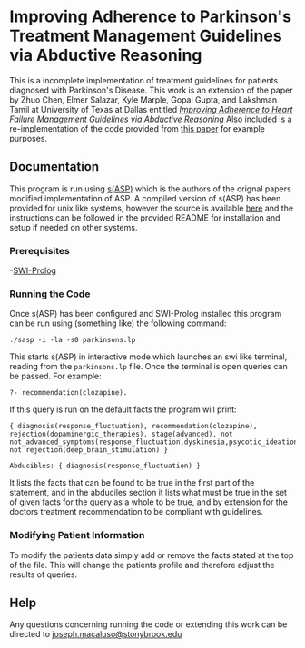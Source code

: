 # Improving Adherence to Parkinson's Treatment Management Guidelines via Abductive Reasoning

This is a incomplete implementation of treatment guidelines for patients diagnosed with Parkinson's Disease. This work is an extension of the paper by Zhuo Chen, Elmer Salazar, Kyle Marple, Gopal Gupta, and Lakshman Tamil at University of Texas at Dallas entitled [*Improving Adherence to Heart Failure Management Guidelines via Abductive Reasoning*](https://arxiv.org/pdf/1707.04957.pdf)
Also included is a re-implementation of the code provided from [this paper](https://arxiv.org/pdf/1707.04957.pdf) for example purposes.

## Documentation

This program is run using [s(ASP)](https://sourceforge.net/projects/sasp-system/) which is the authors of the orignal papers modified implementation of ASP. A compiled version of s(ASP) has been provided for unix like systems, however the source is available [here](https://sourceforge.net/projects/sasp-system/) and the instructions can be followed in the provided README for installation and setup if needed on other systems.

### Prerequisites

-[SWI-Prolog](http://www.swi-prolog.org/)

### Running the Code

Once s(ASP) has been configured and SWI-Prolog installed this program can be run using (something like) the following command:

`./sasp -i -la -s0 parkinsons.lp`

This starts s(ASP) in interactive mode which launches an swi like terminal, reading from the `parkinsons.lp` file. Once the terminal is open queries can be passed. For example:

`?- recommendation(clozapine).`

If this query is run on the default facts the program will print:

```
{ diagnosis(response_fluctuation), recommendation(clozapine), rejection(dopaminergic_therapies), stage(advanced), not not_advanced_symptoms(response_fluctuation,dyskinesia,psycotic_ideation), not rejection(deep_brain_stimulation) }

Abducibles: { diagnosis(response_fluctuation) }
```

It lists the facts that can be found to be true in the first part of the statement, and in the abduciles section it lists what must be true in the set of given facts for the query as a whole to be true, and by extension for the doctors treatment recommendation to be compliant with guidelines.

### Modifying Patient Information

To modify the patients data simply add or remove the facts stated at the top of the file. This will change the patients profile and therefore adjust the results of queries.

## Help

Any questions concerning running the code or extending this work can be directed to joseph.macaluso@stonybrook.edu